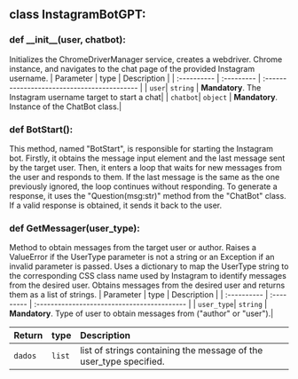 ## class InstagramBotGPT:
### def __init\__(user, chatbot):
Initializes the ChromeDriverManager service, creates a webdriver. Chrome instance, and navigates to the chat page of the provided Instagram username.
| Parameter   | type       | Description                                   |
| :---------- | :--------- | :------------------------------------------ |
| `user`| `string` | **Mandatory**. The Instagram username target to start a chat|
| `chatbot`| `object` | **Mandatory**. Instance of the ChatBot class.|
   
### def BotStart():
This method, named "BotStart", is responsible for starting the Instagram bot. Firstly, it obtains the message input element and the last message sent by the target user. Then, it enters a loop that waits for new messages from the user and responds to them. If the last message is the same as the one previously ignored, the loop continues without responding. To generate a response, it uses the "Question(msg:str)" method from the "ChatBot" class. If a valid response is obtained, it sends it back to the user.

### def GetMessager(user_type):
Method to obtain messages from the target user or author. Raises a ValueError if the UserType parameter is not a string or an Exception if an invalid parameter is passed. Uses a dictionary to map the UserType string to the corresponding CSS class name used by Instagram to identify messages from the desired user. Obtains messages from the desired user and returns them as a list of strings.
| Parameter   | type       | Description                                   |
| :---------- | :--------- | :------------------------------------------ |
| `user_type`| `string` | **Mandatory**.  Type of user to obtain messages from ("author" or "user").|

|Return| type       | Description                                   |
|-------| :--------- | :------------------------------------------ |
|`dados`| `list` | list of strings containing the message of the user_type specified.|

